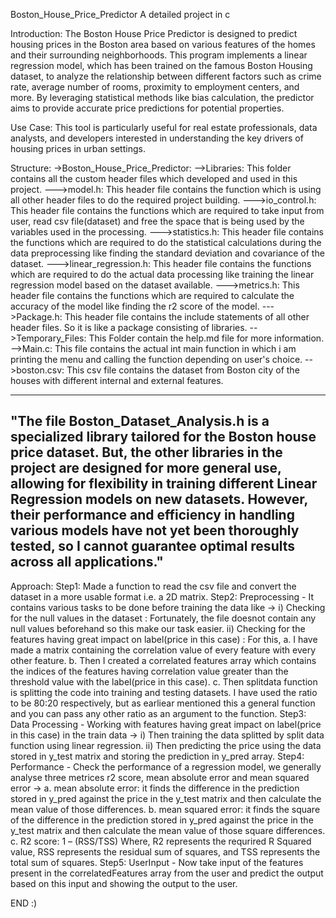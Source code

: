Boston_House_Price_Predictor
A detailed project in c

Introduction:
The Boston House Price Predictor is designed to predict housing prices in the Boston area based on various features of the homes and their surrounding neighborhoods. This program implements a linear regression model, which has been trained on the famous Boston Housing dataset, to analyze the relationship between different factors such as crime rate, average number of rooms, proximity to employment centers, and more. By leveraging statistical methods like bias calculation, the predictor aims to provide accurate price predictions for potential properties.

Use Case:
This tool is particularly useful for real estate professionals, data analysts, and developers interested in understanding the key drivers of housing prices in urban settings.

Structure:
->Boston_House_Price_Predictor:
    -->Libraries:
        This folder contains all the custom header files which developed and used in this project.
        --->model.h:
              This header file contains the function which is using all other header files to do the required project building.
        --->io_control.h:
              This header file contains the functions which are required to take input from user, read csv file(dataset) and free the space that is being used by the variables used in the processing.
        --->statistics.h:
              This header file contains the functions which are required to do the statistical calculations during the data preprocessing like finding the standard deviation and covariance of the dataset.
        --->linear_regression.h:
              This header file contains the functions which are required to do the actual data processing like training the linear regression model based on the dataset available.
        --->metrics.h:
              This header file contains the functions which are required to calculate the accuracy of the model like finding the r2 score of the model.
        --->Package.h:
              This header file contains the include statements of all other header files. So it is like a package consisting of libraries.
    -->Temporary_Files:
        This Folder contain the help.md file for more information.
    -->Main.c:
        This file contains the actual int main function in which i am printing the menu and calling the function depending on user's choice.
    -->boston.csv:
        This csv file contains the dataset from Boston city of the houses with different internal and external features.

-------------------------------------------------------------------------------------------------------------------------------------------------------------
"The file Boston_Dataset_Analysis.h is a specialized library tailored for the Boston house price dataset. But, the other libraries in the project are designed for more general use, allowing for flexibility in training different Linear Regression models on new datasets. However, their performance and efficiency in handling various models have not yet been thoroughly tested, so I cannot guarantee optimal results across all applications."
-------------------------------------------------------------------------------------------------------------------------------------------------------------

Approach:
Step1: Made a function to read the csv file and convert the dataset in a more usable format i.e. a 2D matrix.
Step2: Preprocessing - It contains various tasks to be done before training the data like ->
          i) Checking for the null values in the dataset : Fortunately, the file doesnot contain any null values beforehand so this make our task easier.
         ii) Checking for the features having great impact on label(price in this case) : For this, 
             a. I have made a matrix containing the correlation value of every feature with every other feature.
             b. Then I created a correlated features array which contains the indices of the features having correlation value greater than the threshold value with the label(price in this case).
             c. Then splitdata function is splitting the code into training and testing datasets. I have used the ratio to be 80:20 respectively, but as earliear mentioned this a general function and you can pass any other ratio as an argument to the function.
Step3: Data Processing - Working with features having great impact on label(price in this case) in the train data ->
          i) Then training the data splitted by split data function using linear regression.
         ii) Then predicting the price using the data stored in y_test matrix and storing the prediction in y_pred array.
Step4: Performance - Check the performance of a regression model, we generally analyse three metrices r2 score, mean absolute error and mean squared error ->
             a. mean absolute error: it finds the difference in the prediction stored in y_pred against the price in the y_test matrix and then calculate the mean value of those differences.
             b. mean squared error: it finds the square of the difference in the prediction stored in y_pred against the price in the y_test matrix and then calculate the mean value of those square differences.
             c. R2 score: 1 – (RSS/TSS) Where, R2 represents the requrired R Squared value, RSS represents the residual sum of squares, and TSS represents the total sum of squares.
Step5: UserInput - Now take input of the features present in the correlatedFeatures array from the user and predict the output based on this input and showing the output to the user.

END :)
